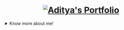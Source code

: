 <!-- Header -->
<h1 align="center"> 
  <a href="https://aditya-jambhale.vercel.app/">
    <img src="innovate.png" alt="Aditya's Portfolio" width="700px">
  </a> 
</h1>

<details>
 <summary>Know more about me!</summary>

### About Me

Hi 👋, I'm Aditya Jambhale, a curious student exploring technologies and studying Computer Engineering.

💻 Skilled in JavaScript, Python, Java.
🚀 Comfortable working with the MERN stack,MySQL,Postman,and Next.js.
⚙️ Experienced with Node.js, Express.js, and MongoDB for backend development.
🌱 Currently learning competitive programming and problem-solving.
📊 Keen on Machine Learning.
🤝 Always open to collaborations and contributing to open-source projects.
### Connect with me:

| <p align="center">
  <a href="https://www.linkedin.com/in/adityajambhale" target="_blank">
    <img src="https://raw.githubusercontent.com/devicons/devicon/master/icons/linkedin/linkedin-original.svg" alt="LinkedIn Logo" width="32" />
  </a>
  |
  <a href="https://www.instagram.com/_.adityeahhh" target="_blank">
    <img src="https://raw.githubusercontent.com/devicons/devicon/master/icons/instagram/instagram-original.svg" alt="Instagram Logo" width="32" />
  </a>
  |
  <a href="https://github.com/Aditya-jambhale" target="_blank">
    <img src="https://raw.githubusercontent.com/devicons/devicon/master/icons/github/github-original.svg" alt="GitHub Logo" width="32" />
  </a>
  |
  <a href="https://x.com/AdityaJambhal18" target="_blank">
    <img src="https://raw.githubusercontent.com/devicons/devicon/master/icons/twitter/twitter-original.svg" alt="Twitter Logo" width="32" />
  </a>
  |
  <a href="mailto:jambhaleaditya91@gmail.com" target="_blank">
    <img src="https://raw.githubusercontent.com/devicons/devicon/master/icons/gmail/gmail-original.svg" alt="Gmail Logo" height="32" />
  </a>
</p>|
| :------------------------------------------------------------------------------------------------------------------------------------------------: | :-------------------------------------------------------------------------------------------------------------------------------------------------: | :---------------------------------------------------------------------------------------------------------------------------------------------: | :---------------------------------------------------------------------------------------------------------------------------------------------: | :---------------------------------------------------------------------------------------------------------------------------------------------: |

### Tech Stack:

<p align="center">
  <img src="https://raw.githubusercontent.com/devicons/devicon/master/icons/mongodb/mongodb-original.svg" alt="MongoDB" width="40" height="40"/>
  <img src="https://raw.githubusercontent.com/devicons/devicon/master/icons/express/express-original.svg" alt="Express.js" width="40" height="40"/>
  <img src="https://raw.githubusercontent.com/devicons/devicon/master/icons/react/react-original.svg" alt="React" width="40" height="40"/>
  <img src="https://raw.githubusercontent.com/devicons/devicon/master/icons/nodejs/nodejs-original.svg" alt="Node.js" width="40" height="40"/>
  <img src="https://raw.githubusercontent.com/devicons/devicon/master/icons/mysql/mysql-original.svg" alt="MySQL" width="40" height="40"/>
  <img src="https://raw.githubusercontent.com/devicons/devicon/master/icons/googlecloud/googlecloud-original.svg" alt="Google Cloud" width="40" height="40"/>
  <img src="https://raw.githubusercontent.com/devicons/devicon/master/icons/postman/postman-original.svg" alt="Postman" width="40" height="40"/>
  <img src="https://raw.githubusercontent.com/devicons/devicon/master/icons/docker/docker-original.svg" alt="Docker" width="40" height="40"/>
  <img src="https://raw.githubusercontent.com/devicons/devicon/master/icons/php/php-original.svg" alt="PHP" width="40" height="40"/>
  <img src="https://raw.githubusercontent.com/devicons/devicon/master/icons/java/java-original.svg" alt="Java" width="40" height="40"/>
  <img src="https://raw.githubusercontent.com/devicons/devicon/master/icons/nextjs/nextjs-original.svg" alt="Next.js" width="40" height="40"/>
  <img src="https://www.gstatic.com/firebasejs/ui/2.0.0/images/auth/firebase-logo.svg" alt="Firebase" width="40" height="40"/>
  <img src="https://supabase.com/icons/icon-96x96.png" alt="Supabase" width="40" height="40"/>
</p>


</details>
